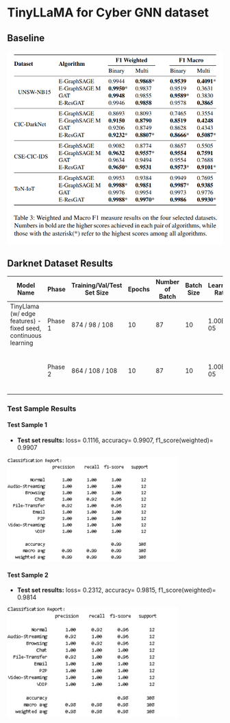 # TinyLLaMA for Cyber GNN dataset
## Baseline

<img src="baseline.png" alt="Baseline Result" width="600">

## Darknet Dataset Results

| Model Name                                   | Phase   | Training/Val/Test Set Size | Epochs | Number of Batch | Batch Size | Learning Rate | Test Loss                                | Test F1 Score                            | Model Path                                     |
|----------------------------------------------|---------|----------------------------|--------|-----------------|------------|---------------|------------------------------------------|-------------------------------------------|------------------------------------------------|
| TinyLlama (w/ edge features) - fixed seed, continuous learning | Phase 1 | 874 / 98 / 108            | 10     | 87              | 10         | 1.00E-05      | 0.5793                                   | 0.9191                                    |     |
|                                              | Phase 2 | 864 / 108 / 108            | 10     | 87              | 10         | 1.00E-05      | 0.1116<br>another unused test set: 0.2312 | 0.9907<br>another unused test set: 0.9814 | `model/20241109-164753_llm_w_edgefeat.pth`  |

### Test Sample Results

#### Test Sample 1
- **Test set results:** loss= 0.1116, accuracy= 0.9907, f1_score(weighted)= 0.9907

<img src="darknet_classification_report_1.png" alt="Test Sample 1 Classification Report" width="400">

#### Test Sample 2
- **Test set results:** loss= 0.2312, accuracy= 0.9815, f1_score(weighted)= 0.9814


<img src="darknet_classification_report_2.png" alt="Test Sample 2 Classification Report" width="400">
